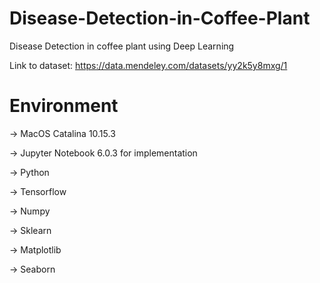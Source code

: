 # Disease-Detection-in-Coffee-Plant
Disease Detection in coffee plant using Deep Learning

Link to dataset: https://data.mendeley.com/datasets/yy2k5y8mxg/1

# Environment

-> MacOS Catalina 10.15.3 

-> Jupyter Notebook 6.0.3 for implementation

-> Python

-> Tensorflow

-> Numpy

-> Sklearn

-> Matplotlib

-> Seaborn
